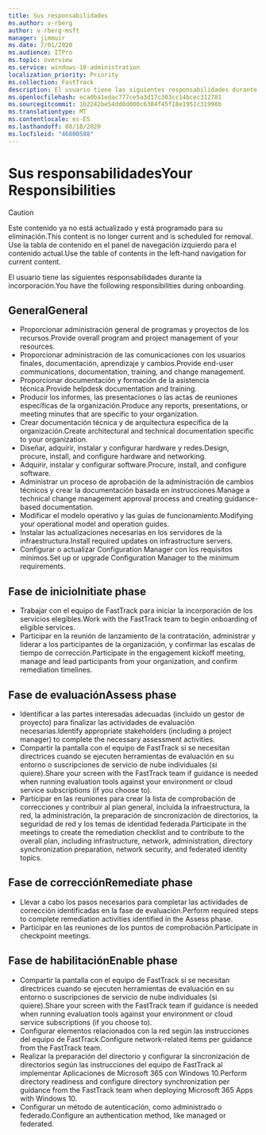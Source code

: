 ```yaml
---
title: Sus responsabilidades
ms.author: v-rberg
author: v-rberg-msft
manager: jimmuir
ms.date: 7/01/2020
ms.audience: ITPro
ms.topic: overview
ms.service: windows-10-administration
localization_priority: Priority
ms.collection: FastTrack
description: El usuario tiene las siguientes responsabilidades durante la incorporación a Windows 10.
ms.openlocfilehash: eca0ba1edac777ce5a3d17c303cc14bcec312781
ms.sourcegitcommit: 1b2242be54dd0d000c6384f45f18e1951c31998b
ms.translationtype: MT
ms.contentlocale: es-ES
ms.lasthandoff: 08/18/2020
ms.locfileid: "46800588"
---
```

# <a name="your-responsibilities"></a><span data-ttu-id="a611a-103">Sus responsabilidades</span><span class="sxs-lookup"><span data-stu-id="a611a-103">Your Responsibilities</span></span>
> [!CAUTION]
> <span data-ttu-id="a611a-104">Este contenido ya no está actualizado y está programado para su eliminación.</span><span class="sxs-lookup"><span data-stu-id="a611a-104">This content is no longer current and is scheduled for removal.</span></span> <span data-ttu-id="a611a-105">Use la tabla de contenido en el panel de navegación izquierdo para el contenido actual.</span><span class="sxs-lookup"><span data-stu-id="a611a-105">Use the table of contents in the left-hand navigation for current content.</span></span>

<span data-ttu-id="a611a-106">El usuario tiene las siguientes responsabilidades durante la incorporación.</span><span class="sxs-lookup"><span data-stu-id="a611a-106">You have the following responsibilities during onboarding.</span></span>

## <a name="general"></a><span data-ttu-id="a611a-107">General</span><span class="sxs-lookup"><span data-stu-id="a611a-107">General</span></span>

- <span data-ttu-id="a611a-108">Proporcionar administración general de programas y proyectos de los recursos.</span><span class="sxs-lookup"><span data-stu-id="a611a-108">Provide overall program and project management of your resources.</span></span>
- <span data-ttu-id="a611a-109">Proporcionar administración de las comunicaciones con los usuarios finales, documentación, aprendizaje y cambios.</span><span class="sxs-lookup"><span data-stu-id="a611a-109">Provide end-user communications, documentation, training, and change management.</span></span>
- <span data-ttu-id="a611a-110">Proporcionar documentación y formación de la asistencia técnica.</span><span class="sxs-lookup"><span data-stu-id="a611a-110">Provide helpdesk documentation and training.</span></span>
- <span data-ttu-id="a611a-111">Producir los informes, las presentaciones o las actas de reuniones específicas de la organización.</span><span class="sxs-lookup"><span data-stu-id="a611a-111">Produce any reports, presentations, or meeting minutes that are specific to your organization.</span></span>
- <span data-ttu-id="a611a-112">Crear documentación técnica y de arquitectura específica de la organización.</span><span class="sxs-lookup"><span data-stu-id="a611a-112">Create architectural and technical documentation specific to your organization.</span></span>
- <span data-ttu-id="a611a-113">Diseñar, adquirir, instalar y configurar hardware y redes.</span><span class="sxs-lookup"><span data-stu-id="a611a-113">Design, procure, install, and configure hardware and networking.</span></span>
- <span data-ttu-id="a611a-114">Adquirir, instalar y configurar software.</span><span class="sxs-lookup"><span data-stu-id="a611a-114">Procure, install, and configure software.</span></span>
- <span data-ttu-id="a611a-115">Administrar un proceso de aprobación de la administración de cambios técnicos y crear la documentación basada en instrucciones.</span><span class="sxs-lookup"><span data-stu-id="a611a-115">Manage a technical change management approval process and creating guidance-based documentation.</span></span>
- <span data-ttu-id="a611a-116">Modificar el modelo operativo y las guías de funcionamiento.</span><span class="sxs-lookup"><span data-stu-id="a611a-116">Modifying your operational model and operation guides.</span></span>
- <span data-ttu-id="a611a-117">Instalar las actualizaciones necesarias en los servidores de la infraestructura.</span><span class="sxs-lookup"><span data-stu-id="a611a-117">Install required updates on infrastructure servers.</span></span>
- <span data-ttu-id="a611a-118">Configurar o actualizar Configuration Manager con los requisitos mínimos.</span><span class="sxs-lookup"><span data-stu-id="a611a-118">Set up or upgrade Configuration Manager to the minimum requirements.</span></span>

## <a name="initiate-phase"></a><span data-ttu-id="a611a-119">Fase de inicio</span><span class="sxs-lookup"><span data-stu-id="a611a-119">Initiate phase</span></span>

- <span data-ttu-id="a611a-120">Trabajar con el equipo de FastTrack para iniciar la incorporación de los servicios elegibles.</span><span class="sxs-lookup"><span data-stu-id="a611a-120">Work with the FastTrack team to begin onboarding of eligible services.</span></span>
- <span data-ttu-id="a611a-121">Participar en la reunión de lanzamiento de la contratación, administrar y liderar a los participantes de la organización, y confirmar las escalas de tiempo de corrección.</span><span class="sxs-lookup"><span data-stu-id="a611a-121">Participate in the engagement kickoff meeting, manage and lead participants from your organization, and confirm remediation timelines.</span></span>

## <a name="assess-phase"></a><span data-ttu-id="a611a-122">Fase de evaluación</span><span class="sxs-lookup"><span data-stu-id="a611a-122">Assess phase</span></span>

- <span data-ttu-id="a611a-123">Identificar a las partes interesadas adecuadas (incluido un gestor de proyecto) para finalizar las actividades de evaluación necesarias.</span><span class="sxs-lookup"><span data-stu-id="a611a-123">Identify appropriate stakeholders (including a project manager) to complete the necessary assessment activities.</span></span>
- <span data-ttu-id="a611a-124">Compartir la pantalla con el equipo de FastTrack si se necesitan directrices cuando se ejecuten herramientas de evaluación en su entorno o suscripciones de servicio de nube individuales (si quiere).</span><span class="sxs-lookup"><span data-stu-id="a611a-124">Share your screen with the FastTrack team if guidance is needed when running evaluation tools against your environment or cloud service subscriptions (if you choose to).</span></span>
- <span data-ttu-id="a611a-125">Participar en las reuniones para crear la lista de comprobación de correcciones y contribuir al plan general, incluida la infraestructura, la red, la administración, la preparación de sincronización de directorios, la seguridad de red y los temas de identidad federada.</span><span class="sxs-lookup"><span data-stu-id="a611a-125">Participate in the meetings to create the remediation checklist and to contribute to the overall plan, including infrastructure, network, administration, directory synchronization preparation, network security, and federated identity topics.</span></span>

## <a name="remediate-phase"></a><span data-ttu-id="a611a-126">Fase de corrección</span><span class="sxs-lookup"><span data-stu-id="a611a-126">Remediate phase</span></span>

- <span data-ttu-id="a611a-127">Llevar a cabo los pasos necesarios para completar las actividades de corrección identificadas en la fase de evaluación.</span><span class="sxs-lookup"><span data-stu-id="a611a-127">Perform required steps to complete remediation activities identified in the Assess phase.</span></span>
- <span data-ttu-id="a611a-128">Participar en las reuniones de los puntos de comprobación.</span><span class="sxs-lookup"><span data-stu-id="a611a-128">Participate in checkpoint meetings.</span></span>

## <a name="enable-phase"></a><span data-ttu-id="a611a-129">Fase de habilitación</span><span class="sxs-lookup"><span data-stu-id="a611a-129">Enable phase</span></span>

- <span data-ttu-id="a611a-130">Compartir la pantalla con el equipo de FastTrack si se necesitan directrices cuando se ejecuten herramientas de evaluación en su entorno o suscripciones de servicio de nube individuales (si quiere).</span><span class="sxs-lookup"><span data-stu-id="a611a-130">Share your screen with the FastTrack team if guidance is needed when running evaluation tools against your environment or cloud service subscriptions (if you choose to).</span></span>
- <span data-ttu-id="a611a-131">Configurar elementos relacionados con la red según las instrucciones del equipo de FastTrack.</span><span class="sxs-lookup"><span data-stu-id="a611a-131">Configure network-related items per guidance from the FastTrack team.</span></span>
- <span data-ttu-id="a611a-132">Realizar la preparación del directorio y configurar la sincronización de directorios según las instrucciones del equipo de FastTrack al implementar Aplicaciones de Microsoft 365 con Windows 10.</span><span class="sxs-lookup"><span data-stu-id="a611a-132">Perform directory readiness and configure directory synchronization per guidance from the FastTrack team when deploying Microsoft 365 Apps with Windows 10.</span></span>
- <span data-ttu-id="a611a-133">Configurar un método de autenticación, como administrado o federado.</span><span class="sxs-lookup"><span data-stu-id="a611a-133">Configure an authentication method, like managed or federated.</span></span>

